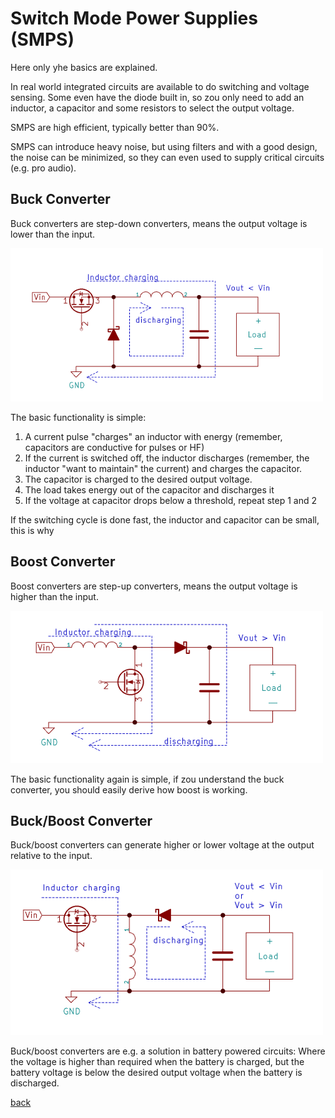 # Switch Mode Power Supplies (SMPS)
Here only yhe basics are explained. 

In real world integrated circuits are available to do switching and voltage sensing. 
Some even have the diode built in, so zou only need to add an inductor, a capacitor and some resistors to select the output voltage.

SMPS are high efficient, typically better than 90%. 

SMPS can introduce heavy noise, but using filters and with a good design, the noise can be minimized, so they can even used 
to supply critical circuits (e.g. pro audio).

## Buck Converter

Buck converters are step-down converters, means the output voltage is lower than the input.

![Buck Converter](buck.png)

The basic functionality is simple:
1. A current pulse "charges" an inductor with energy (remember, capacitors are conductive for pulses or HF)
2. If the current is switched off, the inductor discharges (remember, the inductor "want to maintain" the current) and charges the capacitor.
3. The capacitor is charged to the desired output voltage.
4. The load takes energy out of the capacitor and discharges it
5. If the voltage at capacitor drops below a threshold, repeat step 1 and 2

If the switching cycle is done fast, the inductor and capacitor can be small, this is why 

## Boost Converter

Boost converters are step-up converters, means the output voltage is higher than the input.

![Boost Converter](boost.png)

The basic functionality again is simple, if zou understand the buck converter, you should easily derive how boost is working.

## Buck/Boost Converter

Buck/boost converters can generate higher or lower voltage at the output relative to the input.

![Buck Boost Converter](buck-boost.png)

Buck/boost converters are e.g. a solution in battery powered circuits: 
Where the voltage is higher than required when the battery is charged,
but the battery voltage is below the desired output voltage when the battery is discharged.

[back](../README.md) 